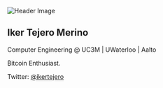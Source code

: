 ![Header Image](https://i.imgur.com/IY6kheb.png)
## Iker Tejero Merino

Computer Engineering @ UC3M | UWaterloo | Aalto

₿itcoin Enthusiast.

Twitter: [@ikertejero](https://twitter.com/ikertejero)
